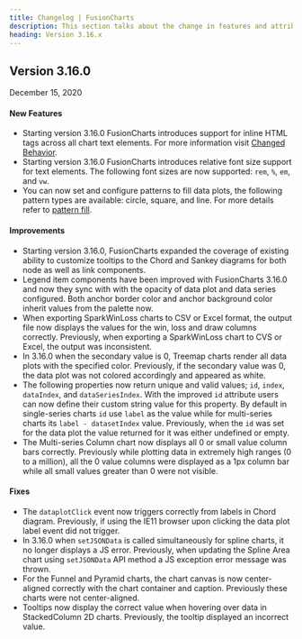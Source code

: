 ```yaml
---
title: Changelog | FusionCharts
description: This section talks about the change in features and attributes with latest released version.
heading: Version 3.16.x
---
```


<h2 class="sub-heading">Version 3.16.0</h2>

<p class="release-date">December 15, 2020</p>

<h4>New Features</h4>

-  Starting version 3.16.0 FusionCharts introduces support for inline HTML tags across all chart text elements. For more information visit [Changed Behavior](/upgrading/changed-behavior).
-  Starting version 3.16.0 FusionCharts introduces relative font size support for text elements. The following font sizes are now supported: `rem`, `%`, `em`, and `vw`.
-  You can now set and configure patterns to fill data plots, the following pattern types are available: circle, square, and line. For more details refer to [pattern fill](/chart-guide/chart-configurations/data-plot#add-pattern-fill-to-data-plots).

<h4>Improvements</h4>

-  Starting version 3.16.0, FusionCharts expanded the coverage of existing ability to customize tooltips to the Chord and Sankey diagrams for both node as well as link components.
-  Legend item components have been improved with FusionCharts 3.16.0 and now they sync with with the opacity of data plot and data series configured. Both anchor border color and anchor background color inherit values from the palette now.
-  When exporting SparkWinLoss charts to CSV or Excel format, the output file now displays the values for the win, loss and draw columns correctly. Previously, when exporting a SparkWinLoss chart to CVS or Excel, the output was inconsistent.
-  In 3.16.0 when the secondary value is 0, Treemap charts render all data plots with the specified color. Previously, if the secondary value was 0, the data plot was not colored accordingly and appeared as white.
-  The following properties now return unique and valid values; `id`, `index`, `dataIndex`, and `dataSeriesIndex`. With the improved `id` attribute users can now define their custom string value for this property. By default in single-series charts `id` use `label` as the value while for multi-series charts its `label - datasetIndex` value. Previously, when the `id` was set for the data plot the value returned for it was either undefined or empty.
-  The Multi-series Column chart now displays all 0 or small value column bars correctly. Previously while plotting data in extremely high ranges (0 to a million), all the 0 value columns were displayed as a 1px column bar while all small values greater than 0 were not visible.

<h4>Fixes</h4>

-  The `dataplotClick` event now triggers correctly from labels in Chord diagram. Previously, if using the IE11 browser upon clicking the data plot label event did not trigger.
-  In 3.16.0 when `setJSONData` is called simultaneously for spline charts, it no longer displays a JS error. Previously, when updating the Spline Area chart using `setJSONData` API method a JS exception error message was thrown.
-  For the Funnel and Pyramid charts, the chart canvas is now center-aligned correctly with the chart container and caption. Previously these charts were not center-aligned.
-  Tooltips now display the correct value when hovering over data in StackedColumn 2D charts. Previously, the tooltip displayed an incorrect value.
